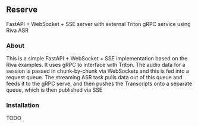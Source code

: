 ## Reserve

FastAPI + WebSocket + SSE server with external Triton gRPC service using Riva ASR

### About

This is a simple FastAPI + WebSocket + SSE implementation based on the Riva examples.
It uses gRPC to interface with Triton.  The audio data for a session is passed
in chunk-by-chunk via WebSockets and this is fed into a request queue.  The streaming ASR
task pulls data out of this queue and feeds it to the gRPC serve, and then
pushes the Transcripts onto a separate queue, which is then published via SSE 

### Installation

TODO